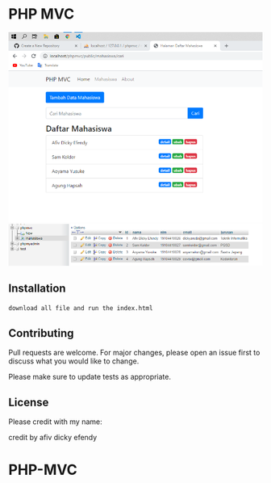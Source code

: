 # PHP MVC
![Result image](https://github.com/adifens/PHP-MVC/blob/master/hasil.png)
![DB image](https://github.com/adifens/PHP-MVC/blob/master/db.png)

## Installation


```bash
download all file and run the index.html
```

## Contributing
Pull requests are welcome. For major changes, please open an issue first to discuss what you would like to change.

Please make sure to update tests as appropriate.

## License
Please credit with my name:

credit by afiv dicky efendy
# PHP-MVC
